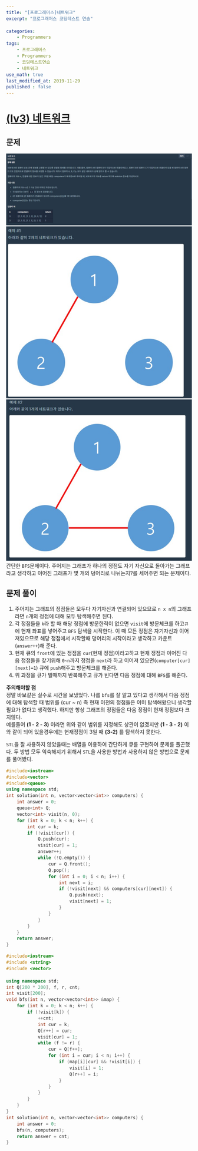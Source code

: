 ```yaml
---
title: "[프로그래머스]네트워크"
excerpt: "프로그래머스 코딩테스트 연습"

categories:
    - Programmers
tags:
    - 프로그래머스
    - Programmers
    - 코딩테스트연습
    - 네트워크
use_math: true
last_modified_at: 2019-11-29
published : false
---    
```

# [(lv3) 네트워크](https://programmers.co.kr/learn/courses/30/lessons/43162)   

## 문제
[![](/assets/Programmers/2019-11-29-Programmers-network-img01.jpg)](/assets/Programmers/2019-11-29-Programmers-network-img01.jpg)  
[![](/assets/Programmers/2019-11-29-Programmers-network-img02.jpg)](/assets/Programmers/2019-11-29-Programmers-network-img02.jpg)  
[![](/assets/Programmers/2019-11-29-Programmers-network-img03.jpg)](/assets/Programmers/2019-11-29-Programmers-network-img03.jpg)  
간단한 `BFS`문제이다. 주어지는 그래프가 하나의 정점도 자기 자신으로 돌아가는 그래프라고 생각하고 이어진 그래프가 몇 개의 덩어리로 나뉘는지?를 세어주면 되는 문제이다.  

  
## 문제 풀이  
1. 주어지는 그래프의 정점들은 모두다 자기자신과 연결되어 있으므로 `n x n`의 그래프라면 `n`개의 정점에 대해 모두 탐색해주면 된다.  
2. 각 정점들을 `k`라 할 때 해당 정점에 방문한적이 없으면 `visit`에 방문체크를 하고`큐`에 현재 좌표를 넣어주고 `BFS` 탐색을 시작한다. 이 때 모든 정점은 자기자신과 이어져있으므로 해당 정점에서 시작할때 덩어리의 시작이라고 생각하고 카운트(`answer++`)해 준다.
3. 현재 큐의 `front`에 있는 정점을 `cur`(현재 정점)이라고하고 현재 정점과 이어진 다음 정점들을 찾기위해 `0~n`까지 정점을 `next`라 하고 이어져 있으면(`computer[cur][next]=1`) 큐에 `push`해주고 방문체크를 해준다.  
4. 위 과정을 큐가 빌때까지 반복해주고 큐가 빈다면 다음 정점에 대해 `BFS`를 해준다.

__주의해야할 점__  
정말 바보같은 실수로 시간을 보냈었다. 나름 `bfs`를 잘 알고 있다고 생각해서 다음 정점에 대해 탐색할 때 범위를 (cur ~ n) 즉 현재 이전의 정점들은 이미 탐색해왔으니 생각할 필요가 없다고 생각했다. 하지만 항상 그래프의 정점들은 다음 정점이 현재 정점보다 크지않다.  
예를들어 __(1 - 2 - 3)__ 이라면 위와 같이 범위를 지정해도 상관이 없겠지만 __(1 - 3 - 2)__ 이와 같이 되어 있을경우에는 현재정점이 3일 때 __(3-2)__ 를 탐색하지 못한다.  
  
`STL`을 잘 사용하지 않았을때는 배열을 이용하여 간단하게 큐를 구현하여 문제를 풀곤했다. 두 방법 모두 익숙해지기 위해서 `STL`을 사용한 방법과 사용하지 않은 방법으로 문제를 풀어봤다.
```cpp
#include<iostream>
#include<vector>
#include<queue>
using namespace std;
int solution(int n, vector<vector<int>> computers) {
	int answer = 0;
	queue<int> Q;
	vector<int> visit(n, 0);
	for (int k = 0; k < n; k++) {
		int cur = k;
		if (!visit[cur]) {
			Q.push(cur);
			visit[cur] = 1;
			answer++;
			while (!Q.empty()) {
				cur = Q.front();
				Q.pop();
				for (int i = 0; i < n; i++) {
					int next = i;
					if (!visit[next] && computers[cur][next]) {
						Q.push(next);
						visit[next] = 1;
					}
				}
			}
		}
	}
	return answer;
}
```  
```cpp
#include<iostream>
#include <string>
#include <vector>

using namespace std;
int Q[200 * 200], f, r, cnt;
int visit[200];
void bfs(int n, vector<vector<int>> &map) {
	for (int k = 0; k < n; k++) {
		if (!visit[k]) {
			++cnt;
			int cur = k;
			Q[r++] = cur;
			visit[cur] = 1;
			while (f != r) {
				cur = Q[f++];
				for (int i = cur; i < n; i++) {
					if (map[i][cur] && !visit[i]) {
						visit[i] = 1;
						Q[r++] = i;
					}
				}
			}
		}
	}
}
int solution(int n, vector<vector<int>> computers) {
	int answer = 0;
	bfs(n, computers);
	return answer = cnt;
}  
```
